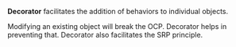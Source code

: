 **Decorator** facilitates the addition of behaviors to individual objects.

Modifying an existing object will break the OCP. Decorator helps in preventing that.
Decorator also facilitates the SRP principle.
